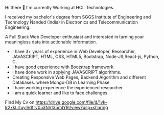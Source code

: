Hi there 👋
I'm currently Working at HCL Technologies.

I received my bachelor's degree from SGGS Institute of Engineering and Technology Nanded (India) in Electronics and Telecommunication Engineering.

A Full Stack Web Developer enthusiast and interested in turning your meaningless data into actionable information.

- I have 3+ years of experience in Web Developer, Researcher, JAVASCRIPT, HTML, CSS, HTML5, Bootstrap, Node-JS,React-js, Python, C.
- I have good experience with Bootstrap framework.
- I have done work in applying JAVASCRIPT algorithms.
- Creating Responsive Web Pages, Backend Algorithm and different Databases. where Mongo-DB in Learning Phase
- I have working experience the experienced researcher.
- I am a quick learner and like to face challenges.

Find My Cv on https://drive.google.com/file/d/1vk-lr2xkLrtuylVdfrv053Nh135mIY9l/view?usp=sharing
